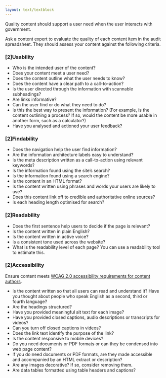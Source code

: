 ```yaml
---
layout: text/textblock
---
```

Quality content should support a user need when the user interacts with government.

Ask a content expert to evaluate the quality of each content item in the audit spreadsheet. They should assess your content against the following criteria.

### [2]Usability

  * Who is the intended user of the content?
  * Does your content meet a user need?
  * Does the content outline what the user needs to know?
  * Does the content have a clear path to a call-to-action?
  * Is the user directed through the information with scannable subheadings?
  * Are links informative?
  * Can the user find or do what they need to do?
  * Is this the best way to present the information? (For example, is the content outlining a process? If so, would the content be more usable in another form, such as a calculator?)
  * Have you analysed and actioned your user feedback?

### [2]Findability

  * Does the navigation help the user find information?
  * Are the information architecture labels easy to understand?
  * Is the meta description written as a call-to-action using relevant keywords?
  * Is the information found using the site’s search?
  * Is the information found using a search engine?
  * Is the content in an HTML format?
  * Is the content written using phrases and words your users are likely to use?
  * Does this content link off to credible and authoritative online sources?
  * Is each heading length optimised for search?

### [2]Readability

  * Does the first sentence help users to decide if the page is relevant?
  * Is the content written in plain English?
  * Is the content written in active voice?
  * Is a consistent tone used across the website?
  * What is the readability level of each page? You can use a readability tool to estimate this.

### [2]Accessibility

Ensure content meets [WCAG 2.0 accessibility requirements for content authors](https://guides.service.gov.au/content-guide/accessibility-inclusivity/#wcag-2-0-for-content-authors).

  * Is the content written so that all users can read and understand it? Have you thought about people who speak English as a second, third or fourth language?
  * Are the headings structured?
  * Have you provided meaningful alt text for each image?
  * Have you provided closed captions, audio descriptions or transcripts for videos?
  * Can you turn off closed captions in videos?
  * Does the link text identify the purpose of the link?
  * Is the content responsive to mobile devices?
  * Do you need documents or PDF formats or can they be condensed into web page content?
  * If you do need documents or PDF formats, are they made accessible and accompanied by an HTML extract or description?
  * Are any images decorative? If so, consider removing them.
  * Are data tables formatted using table headers and captions?
